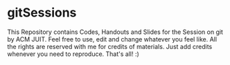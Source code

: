 # gitSessions
This Repository contains Codes, Handouts and Slides for the Session on git by ACM JUIT. Feel free to use, edit and change whatever you feel like. All the rights are reserved with me for credits of materials. Just add credits whenever you need to reproduce. That's all! :)

